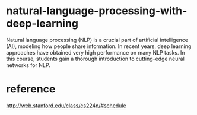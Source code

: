 # natural-language-processing-with-deep-learning
Natural language processing (NLP) is a crucial part of artificial intelligence (AI), modeling how people share information. In recent years, deep learning approaches have obtained very high performance on many NLP tasks. In this course, students gain a thorough introduction to cutting-edge neural networks for NLP.

# reference
http://web.stanford.edu/class/cs224n/#schedule

